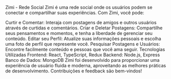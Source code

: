 Zimi - Rede Social
Zimi é uma rede social onde os usuários podem se conectar e compartilhar suas experiências. Com Zimi, você pode:

Curtir e Comentar: Interaja com postagens de amigos e outros usuários através de curtidas e comentários.
Criar e Deletar Postagens: Compartilhe seus pensamentos e momentos, e tenha a liberdade de gerenciar seu conteúdo.
Editar seu Perfil: Atualize suas informações pessoais e escolha uma foto de perfil que represente você.
Pesquisar Postagens e Usuários: Encontre facilmente conteúdo e pessoas que você ama seguir.
Tecnologias Utilizadas
Frontend: React, TypeScript, Redux
Backend: Node.js, Express
Banco de Dados: MongoDB
Zimi foi desenvolvido para proporcionar uma experiência de usuário fluida e moderna, aproveitando as melhores práticas de desenvolvimento. Contribuições e feedback são bem-vindos!
